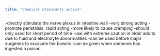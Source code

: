 ```yaml
---
title: "Chemical stimulants action"
---
```

-directly stimulate the nerve plexus in intestine wall
-very strong acting
-promote peristalsis, rapid acting
-more likely to cause cramping
-should only used for short period of time
-use with extreme caution in older adults due to fluid and electrolyte abnormalities 
-can be used before major surgeries to excavate the bowels
-can be given when someone has ingested a poison

